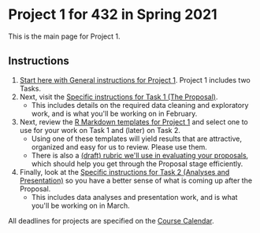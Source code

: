 # Project 1 for 432 in Spring 2021

This is the main page for Project 1. 

## Instructions

1. [Start here with General instructions for Project 1](https://github.com/THOMASELOVE/432-2021/blob/master/project1/00_project1_general.md). Project 1 includes two Tasks.
2. Next, visit the [Specific instructions for Task 1 (The Proposal)](https://github.com/THOMASELOVE/432-2021/blob/master/project1/01_project1_proposal.md).
    - This includes details on the required data cleaning and exploratory work, and is what you'll be working on in February.
3. Next, review the [R Markdown templates for Project 1](https://github.com/THOMASELOVE/432-2021/blob/master/project1/templates/README.md) and select one to use for your work on Task 1 and (later) on Task 2.
    - Using one of these templates will yield results that are attractive, organized and easy for us to review. Please use them.
    - There is also a [(draft) rubric we'll use in evaluating your proposals](https://github.com/THOMASELOVE/432-2021/blob/master/project1/project1_proposal_rubric.pdf), which should help you get through the Proposal stage efficiently.
4. Finally, look at the [Specific instructions for Task 2 (Analyses and Presentation)](https://github.com/THOMASELOVE/432-2021/blob/master/project1/02_project1_analyses.md) so you have a better sense of what is coming up after the Proposal.
    - This includes data analyses and presentation work, and is what you'll be working on in March.

All deadlines for projects are specified on the [Course Calendar](https://thomaselove.github.io/432/calendar.html).
